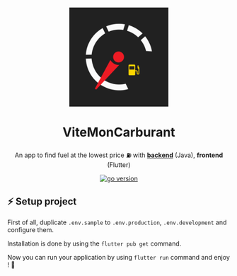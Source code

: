 <h1 align="center">
  <img src="https://github.com/NeithyConcept/fuel-mobile-app/blob/main/assets/images/icons/icon_white.png?raw=true" width="224px"/><br/><br/>
  ViteMonCarburant
</h1>
<p align="center">An app to find fuel at the lowest price ⛽ with <b><a href="https://github.com/NeithyConcept/fuel-rest-api">backend</a></b> (Java), <b>frontend</b> (Flutter)</p>

<p align="center"><a href="https://flutter.dev/" target="_blank"><img src="https://img.shields.io/badge/Flutter-2.16+-55c0f4?style=for-the-badge&logo=flutter" alt="go version" /></a></p>

## ⚡️ Setup project

First of all, duplicate `.env.sample` to `.env.production`, `.env.development` and configure them.

Installation is done by using the `flutter pub get` command.

Now you can run your application by using `flutter run` command and enjoy ! 🎉

